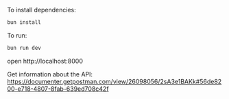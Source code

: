 To install dependencies:
```sh
bun install
```

To run:
```sh
bun run dev
```

open http://localhost:8000

Get information about the API:
https://documenter.getpostman.com/view/26098056/2sA3e1BAKk#56de8200-e718-4807-8fab-639ed708c42f